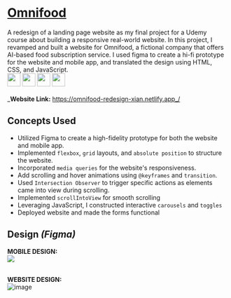 # <a href="https://omnifood-redesign-xian.netlify.app/" target="_blank">Omnifood</a>
A redesign of a landing page website as my final project for a Udemy course about building a responsive  real-world website. In this project, I revamped and built a website for Omnifood, a fictional company that offers AI-based food subscription service. I used figma to create a hi-fi prototype for the website and mobile app, and translated the design using HTML, CSS, and JavaScript. <br/>
<img src="https://user-images.githubusercontent.com/25181517/189715289-df3ee512-6eca-463f-a0f4-c10d94a06b2f.png" width="30px">  <img src="https://user-images.githubusercontent.com/25181517/192158954-f88b5814-d510-4564-b285-dff7d6400dad.png" width="30px"> <img src="https://user-images.githubusercontent.com/25181517/183898674-75a4a1b1-f960-4ea9-abcb-637170a00a75.png" width="30px">  <img src="https://user-images.githubusercontent.com/25181517/117447155-6a868a00-af3d-11eb-9cfe-245df15c9f3f.png" width="30px"><br/>
<br/>_**Website Link:**  https://omnifood-redesign-xian.netlify.app_/<br/>

## Concepts Used
- Utilized Figma to create a high-fidelity prototype for both the website and mobile app.
- Implemented `flexbox`, `grid` layouts, and `absolute position` to structure the website.
- Incorporated `media queries` for the website's responsiveness.
- Add scrolling and hover animations using `@keyframes` and `transition`.
- Used `Intersection Observer` to trigger specific actions as elements came into view during scrolling.
- Implemented `scrollIntoView` for smooth scrolling
- Leveraging JavaScript, I constructed interactive `carousels` and `toggles`
- Deployed website and made the forms functional

## Design _(Figma)_
**MOBILE DESIGN:<br/>**
<img src="https://github.com/xialuna/omnifood-redesign/assets/115876263/5077e7e0-4641-4af3-9870-8f921f4e3587" style="max-width:90%;"/>


**<br/>WEBSITE DESIGN:<br/>**
![image](https://github.com/xialuna/omnifood-redesign/assets/115876263/f8924b33-2747-4ca9-a47f-2b03fe0ef75f)

